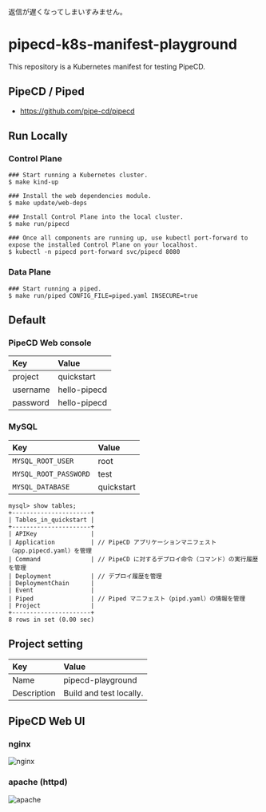 返信が遅くなってしまいすみません。

# pipecd-k8s-manifest-playground

This repository is a Kubernetes manifest for testing PipeCD.

## PipeCD / Piped

- https://github.com/pipe-cd/pipecd

## Run Locally

### Control Plane

```shell
### Start running a Kubernetes cluster.
$ make kind-up

### Install the web dependencies module.
$ make update/web-deps

### Install Control Plane into the local cluster.
$ make run/pipecd

### Once all components are running up, use kubectl port-forward to expose the installed Control Plane on your localhost.
$ kubectl -n pipecd port-forward svc/pipecd 8080
```

### Data Plane

```shell
### Start running a piped.
$ make run/piped CONFIG_FILE=piped.yaml INSECURE=true
```

## Default

### PipeCD Web console

| Key      | Value        |
| :------- | :----------- |
| project  | quickstart   |
| username | hello-pipecd |
| password | hello-pipecd |

### MySQL

| Key                   | Value      |
| :-------------------- | :--------- |
| `MYSQL_ROOT_USER`     | root       |
| `MYSQL_ROOT_PASSWORD` | test       |
| `MYSQL_DATABASE`      | quickstart |

```shell
mysql> show tables;
+----------------------+
| Tables_in_quickstart |
+----------------------+
| APIKey               |
| Application          | // PipeCD アプリケーションマニフェスト（app.pipecd.yaml）を管理
| Command              | // PipeCD に対するデプロイ命令（コマンド）の実行履歴を管理
| Deployment           | // デプロイ履歴を管理
| DeploymentChain      |
| Event                |
| Piped                | // Piped マニフェスト（pipd.yaml）の情報を管理
| Project              |
+----------------------+
8 rows in set (0.00 sec)
```

## Project setting

| Key         | Value                   |
| :---------- | :---------------------- |
| Name        | pipecd-playground       |
| Description | Build and test locally. |

## PipeCD Web UI

### nginx

![nginx](https://github.com/GotoRen/pipecd-k8s-manifest-playground/assets/63791288/79e54f38-8ba6-4a46-b438-07307c7f0dc2)

### apache (httpd)

![apache](https://github.com/GotoRen/pipecd-k8s-manifest-playground/assets/63791288/56dbeabc-027c-4087-8c6d-6b08c94346a5)
